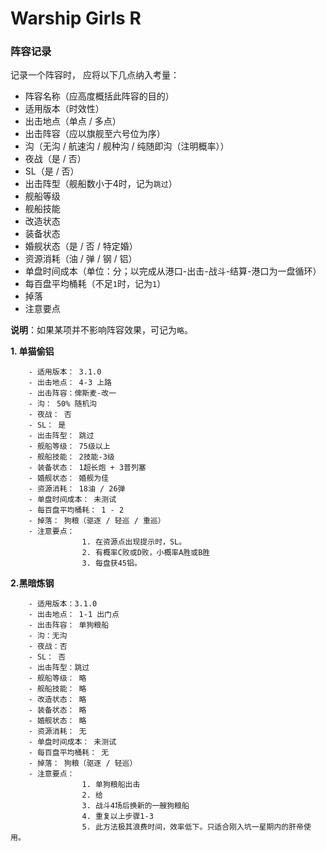 # Warship Girls R

### 阵容记录
记录一个阵容时， 应将以下几点纳入考量：

- 阵容名称（应高度概括此阵容的目的）
- 适用版本（时效性）
- 出击地点（单点 / 多点）
- 出击阵容（应以旗舰至六号位为序）
- 沟（无沟 / 航速沟 / 舰种沟 / 纯随即沟（注明概率））
- 夜战（是 / 否）
- SL（是 / 否）
- 出击阵型（舰船数小于4时，记为`跳过`）
- 舰船等级
- 舰船技能
- 改造状态
- 装备状态
- 婚舰状态（是 / 否 / 特定婚）
- 资源消耗（油 / 弹 / 钢 / 铝）
- 单盘时间成本（单位：分；以完成从港口-出击-战斗-结算-港口为一盘循环）
- 每百盘平均桶耗（不足`1`时，记为`1`）
- 掉落
- 注意要点

**说明**：如果某项并不影响阵容效果，可记为`略`。
    
**1. 单猫偷铝**

        - 适用版本： 3.1.0
        - 出击地点： 4-3 上路
        - 出击阵容：俾斯麦-改一
        - 沟： 50% 随机沟
        - 夜战： 否
        - SL： 是
        - 出击阵型： 跳过
        - 舰船等级： 75级以上
        - 舰船技能： 2技能-3级
        - 装备状态： 1超长炮 + 3普列塞
        - 婚舰状态： 婚舰为佳
        - 资源消耗： 18油 / 26弹
        - 单盘时间成本： 未测试
        - 每百盘平均桶耗： 1 - 2
        - 掉落： 狗粮（驱逐 / 轻巡 / 重巡）
        - 注意要点： 
                    1. 在资源点出现提示时，SL。
                    2. 有概率C败或D败，小概率A胜或B胜
                    3. 每盘获45铝。
                    
**2.黑暗炼钢**

        - 适用版本：3.1.0
        - 出击地点： 1-1 出门点
        - 出击阵容： 单狗粮船
        - 沟：无沟 
        - 夜战：否
        - SL： 否
        - 出击阵型：跳过
        - 舰船等级： 略
        - 舰船技能： 略
        - 改造状态： 略
        - 装备状态： 略
        - 婚舰状态： 略
        - 资源消耗： 无
        - 单盘时间成本： 未测试
        - 每百盘平均桶耗： 无
        - 掉落： 狗粮（驱逐 / 轻巡）
        - 注意要点：
                    1. 单狗粮船出击
                    2. 给
                    3. 战斗4场后换新的一艘狗粮船
                    4. 重复以上步骤1-3
                    5. 此方法极其浪费时间，效率低下。只适合刚入坑一星期内的肝帝使用。